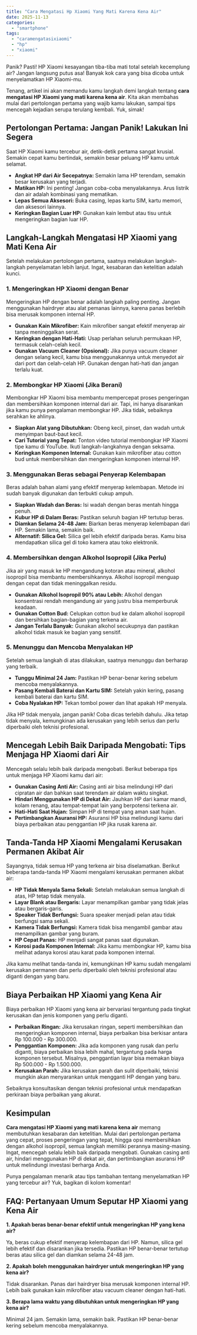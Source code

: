 ```yaml
---
title: "Cara Mengatasi Hp Xiaomi Yang Mati Karena Kena Air"
date: 2025-11-13
categories: 
  - "smartphone"
tags: 
  - "caramengatasixiaomi"
  - "hp"
  - "xiaomi"
---
```


Panik? Pasti! HP Xiaomi kesayangan tiba-tiba mati total setelah kecemplung air? Jangan langsung putus asa! Banyak kok cara yang bisa dicoba untuk menyelamatkan HP Xiaomi-mu.

Tenang, artikel ini akan memandu kamu langkah demi langkah tentang **cara mengatasi HP Xiaomi yang mati karena kena air**. Kita akan membahas mulai dari pertolongan pertama yang wajib kamu lakukan, sampai tips mencegah kejadian serupa terulang kembali. Yuk, simak!

## Pertolongan Pertama: Jangan Panik! Lakukan Ini Segera

Saat HP Xiaomi kamu tercebur air, detik-detik pertama sangat krusial. Semakin cepat kamu bertindak, semakin besar peluang HP kamu untuk selamat.

- **Angkat HP dari Air Secepatnya:** Semakin lama HP terendam, semakin besar kerusakan yang terjadi.
- **Matikan HP:** Ini penting! Jangan coba-coba menyalakannya. Arus listrik dan air adalah kombinasi yang mematikan.
- **Lepas Semua Aksesori:** Buka casing, lepas kartu SIM, kartu memori, dan aksesori lainnya.
- **Keringkan Bagian Luar HP:** Gunakan kain lembut atau tisu untuk mengeringkan bagian luar HP.

## Langkah-Langkah Mengatasi HP Xiaomi yang Mati Kena Air

Setelah melakukan pertolongan pertama, saatnya melakukan langkah-langkah penyelamatan lebih lanjut. Ingat, kesabaran dan ketelitian adalah kunci.

### 1\. Mengeringkan HP Xiaomi dengan Benar

Mengeringkan HP dengan benar adalah langkah paling penting. Jangan menggunakan hairdryer atau alat pemanas lainnya, karena panas berlebih bisa merusak komponen internal HP.

- **Gunakan Kain Mikrofiber:** Kain mikrofiber sangat efektif menyerap air tanpa meninggalkan serat.
- **Keringkan dengan Hati-Hati:** Usap perlahan seluruh permukaan HP, termasuk celah-celah kecil.
- **Gunakan Vacuum Cleaner (Opsional):** Jika punya vacuum cleaner dengan selang kecil, kamu bisa menggunakannya untuk menyedot air dari port dan celah-celah HP. Gunakan dengan hati-hati dan jangan terlalu kuat.

### 2\. Membongkar HP Xiaomi (Jika Berani)

Membongkar HP Xiaomi bisa membantu mempercepat proses pengeringan dan membersihkan komponen internal dari air. Tapi, ini hanya disarankan jika kamu punya pengalaman membongkar HP. Jika tidak, sebaiknya serahkan ke ahlinya.

- **Siapkan Alat yang Dibutuhkan:** Obeng kecil, pinset, dan wadah untuk menyimpan baut-baut kecil.
- **Cari Tutorial yang Tepat:** Tonton video tutorial membongkar HP Xiaomi tipe kamu di YouTube. Ikuti langkah-langkahnya dengan seksama.
- **Keringkan Komponen Internal:** Gunakan kain mikrofiber atau cotton bud untuk membersihkan dan mengeringkan komponen internal HP.

### 3\. Menggunakan Beras sebagai Penyerap Kelembapan

Beras adalah bahan alami yang efektif menyerap kelembapan. Metode ini sudah banyak digunakan dan terbukti cukup ampuh.

- **Siapkan Wadah dan Beras:** Isi wadah dengan beras mentah hingga penuh.
- **Kubur HP di Dalam Beras:** Pastikan seluruh bagian HP tertutup beras.
- **Diamkan Selama 24-48 Jam:** Biarkan beras menyerap kelembapan dari HP. Semakin lama, semakin baik.
- **Alternatif: Silica Gel:** Silica gel lebih efektif daripada beras. Kamu bisa mendapatkan silica gel di toko kamera atau toko elektronik.

### 4\. Membersihkan dengan Alkohol Isopropil (Jika Perlu)

Jika air yang masuk ke HP mengandung kotoran atau mineral, alkohol isopropil bisa membantu membersihkannya. Alkohol isopropil menguap dengan cepat dan tidak meninggalkan residu.

- **Gunakan Alkohol Isopropil 90% atau Lebih:** Alkohol dengan konsentrasi rendah mengandung air yang justru bisa memperburuk keadaan.
- **Gunakan Cotton Bud:** Celupkan cotton bud ke dalam alkohol isopropil dan bersihkan bagian-bagian yang terkena air.
- **Jangan Terlalu Banyak:** Gunakan alkohol secukupnya dan pastikan alkohol tidak masuk ke bagian yang sensitif.

### 5\. Menunggu dan Mencoba Menyalakan HP

Setelah semua langkah di atas dilakukan, saatnya menunggu dan berharap yang terbaik.

- **Tunggu Minimal 24 Jam:** Pastikan HP benar-benar kering sebelum mencoba menyalakannya.
- **Pasang Kembali Baterai dan Kartu SIM:** Setelah yakin kering, pasang kembali baterai dan kartu SIM.
- **Coba Nyalakan HP:** Tekan tombol power dan lihat apakah HP menyala.

Jika HP tidak menyala, jangan panik! Coba dicas terlebih dahulu. Jika tetap tidak menyala, kemungkinan ada kerusakan yang lebih serius dan perlu diperbaiki oleh teknisi profesional.

## Mencegah Lebih Baik Daripada Mengobati: Tips Menjaga HP Xiaomi dari Air

Mencegah selalu lebih baik daripada mengobati. Berikut beberapa tips untuk menjaga HP Xiaomi kamu dari air:

- **Gunakan Casing Anti Air:** Casing anti air bisa melindungi HP dari cipratan air dan bahkan saat terendam air dalam waktu singkat.
- **Hindari Menggunakan HP di Dekat Air:** Jauhkan HP dari kamar mandi, kolam renang, atau tempat-tempat lain yang berpotensi terkena air.
- **Hati-Hati Saat Hujan:** Simpan HP di tempat yang aman saat hujan.
- **Pertimbangkan Asuransi HP:** Asuransi HP bisa melindungi kamu dari biaya perbaikan atau penggantian HP jika rusak karena air.

## Tanda-Tanda HP Xiaomi Mengalami Kerusakan Permanen Akibat Air

Sayangnya, tidak semua HP yang terkena air bisa diselamatkan. Berikut beberapa tanda-tanda HP Xiaomi mengalami kerusakan permanen akibat air:

- **HP Tidak Menyala Sama Sekali:** Setelah melakukan semua langkah di atas, HP tetap tidak menyala.
- **Layar Blank atau Bergaris:** Layar menampilkan gambar yang tidak jelas atau bergaris-garis.
- **Speaker Tidak Berfungsi:** Suara speaker menjadi pelan atau tidak berfungsi sama sekali.
- **Kamera Tidak Berfungsi:** Kamera tidak bisa mengambil gambar atau menampilkan gambar yang buram.
- **HP Cepat Panas:** HP menjadi sangat panas saat digunakan.
- **Korosi pada Komponen Internal:** Jika kamu membongkar HP, kamu bisa melihat adanya korosi atau karat pada komponen internal.

Jika kamu melihat tanda-tanda ini, kemungkinan HP kamu sudah mengalami kerusakan permanen dan perlu diperbaiki oleh teknisi profesional atau diganti dengan yang baru.

## Biaya Perbaikan HP Xiaomi yang Kena Air

Biaya perbaikan HP Xiaomi yang kena air bervariasi tergantung pada tingkat kerusakan dan jenis komponen yang perlu diganti.

- **Perbaikan Ringan:** Jika kerusakan ringan, seperti membersihkan dan mengeringkan komponen internal, biaya perbaikan bisa berkisar antara Rp 100.000 - Rp 300.000.
- **Penggantian Komponen:** Jika ada komponen yang rusak dan perlu diganti, biaya perbaikan bisa lebih mahal, tergantung pada harga komponen tersebut. Misalnya, penggantian layar bisa memakan biaya Rp 500.000 - Rp 1.500.000.
- **Kerusakan Parah:** Jika kerusakan parah dan sulit diperbaiki, teknisi mungkin akan menyarankan untuk mengganti HP dengan yang baru.

Sebaiknya konsultasikan dengan teknisi profesional untuk mendapatkan perkiraan biaya perbaikan yang akurat.

## Kesimpulan

**Cara mengatasi HP Xiaomi yang mati karena kena air** memang membutuhkan kesabaran dan ketelitian. Mulai dari pertolongan pertama yang cepat, proses pengeringan yang tepat, hingga opsi membersihkan dengan alkohol isopropil, semua langkah memiliki perannya masing-masing. Ingat, mencegah selalu lebih baik daripada mengobati. Gunakan casing anti air, hindari menggunakan HP di dekat air, dan pertimbangkan asuransi HP untuk melindungi investasi berharga Anda.

Punya pengalaman menarik atau tips tambahan tentang menyelamatkan HP yang tercebur air? Yuk, bagikan di kolom komentar!

## FAQ: Pertanyaan Umum Seputar HP Xiaomi yang Kena Air

**1\. Apakah beras benar-benar efektif untuk mengeringkan HP yang kena air?**

Ya, beras cukup efektif menyerap kelembapan dari HP. Namun, silica gel lebih efektif dan disarankan jika tersedia. Pastikan HP benar-benar tertutup beras atau silica gel dan diamkan selama 24-48 jam.

**2\. Apakah boleh menggunakan hairdryer untuk mengeringkan HP yang kena air?**

Tidak disarankan. Panas dari hairdryer bisa merusak komponen internal HP. Lebih baik gunakan kain mikrofiber atau vacuum cleaner dengan hati-hati.

**3\. Berapa lama waktu yang dibutuhkan untuk mengeringkan HP yang kena air?**

Minimal 24 jam. Semakin lama, semakin baik. Pastikan HP benar-benar kering sebelum mencoba menyalakannya.
